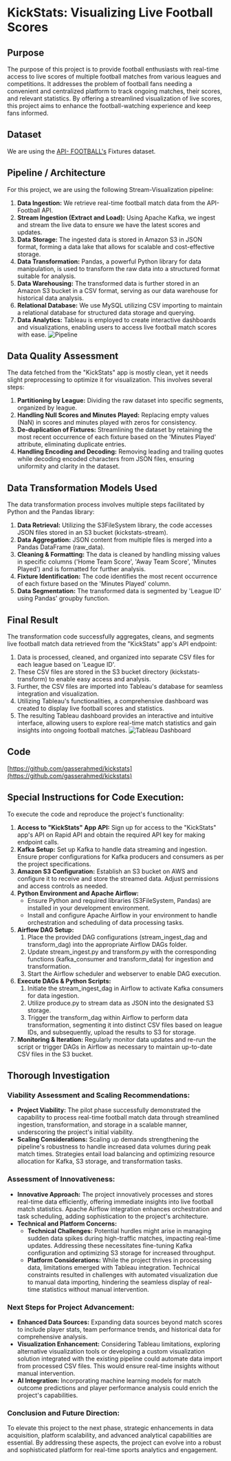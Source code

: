 # KickStats: Visualizing Live Football Scores
## Purpose
The purpose of this project is to provide football enthusiasts with real-time access to live scores of multiple football matches from various leagues and competitions. It addresses the problem of football fans needing a convenient and centralized platform to track ongoing matches, their scores, and relevant statistics. By offering a streamlined visualization of live scores, this project aims to enhance the football-watching experience and keep fans informed.

## Dataset
We are using the [API- FOOTBALL's](https://www.api-football.com/) Fixtures dataset.

## Pipeline / Architecture
For this project, we are using the following Stream-Visualization pipeline:
  1. **Data Ingestion:** We retrieve real-time football match data from the API-Football API.
  2. **Stream Ingestion (Extract and Load):** Using Apache Kafka, we ingest and stream the live data to ensure we have the latest scores and updates.
  3. **Data Storage:** The ingested data is stored in Amazon S3 in JSON format, forming a data lake that allows for scalable and cost-effective storage.
  4. **Data Transformation:** Pandas, a powerful Python library for data manipulation, is used to transform the raw data into a structured format suitable for analysis.
  5. **Data Warehousing:** The transformed data is further stored in an Amazon S3 bucket in a CSV format, serving as our data warehouse for historical data analysis.
  6. **Relational Database:** We use MySQL utilizing CSV importing to maintain a relational database for structured data storage and querying.
  7. **Data Analytics:** Tableau is employed to create interactive dashboards and visualizations, enabling users to access live football match scores with ease.
![Pipeline](https://github.com/gasserahmed/kickstats/blob/main/images/Pipeline.png)

## Data Quality Assessment
The data fetched from the "KickStats" app is mostly clean, yet it needs slight preprocessing to optimize it for visualization. This involves several steps:
  1. **Partitioning by League:** Dividing the raw dataset into specific segments, organized by league.
  2. **Handling Null Scores and Minutes Played:** Replacing empty values (NaN) in scores and minutes played with zeros for consistency.
  3. **De-duplication of Fixtures:** Streamlining the dataset by retaining the most recent occurrence of each fixture based on the 'Minutes Played' attribute, eliminating duplicate entries.
  4. **Handling Encoding and Decoding:** Removing leading and trailing quotes while decoding encoded characters from JSON files, ensuring uniformity and clarity in the dataset.

## Data Transformation Models Used
The data transformation process involves multiple steps facilitated by Python and the Pandas library:
  1. **Data Retrieval:** Utilizing the S3FileSystem library, the code accesses JSON files stored in an S3 bucket (kickstats-stream).
  2. **Data Aggregation:** JSON content from multiple files is merged into a Pandas DataFrame (raw_data).
  3. **Cleaning & Formatting:** The data is cleaned by handling missing values in specific columns ('Home Team Score', 'Away Team Score', 'Minutes Played') and is formatted for further analysis.
  4. **Fixture Identification:** The code identifies the most recent occurrence of each fixture based on the 'Minutes Played' column.
  5. **Data Segmentation:** The transformed data is segmented by 'League ID' using Pandas' groupby function.

## Final Result
The transformation code successfully aggregates, cleans, and segments live football match data retrieved from the "KickStats" app's API endpoint:
  1. Data is processed, cleaned, and organized into separate CSV files for each league based on 'League ID'.
  2. These CSV files are stored in the S3 bucket directory (kickstats-transform) to enable easy access and analysis.
  3. Further, the CSV files are imported into Tableau's database for seamless integration and visualization.
  4. Utilizing Tableau's functionalities, a comprehensive dashboard was created to display live football scores and statistics.
  5. The resulting Tableau dashboard provides an interactive and intuitive interface, allowing users to explore real-time match statistics and gain insights into ongoing football matches.
![Tableau Dashboard](https://github.com/gasserahmed/kickstats/blob/main/images/Tableau%20Dashboard.png)

## Code
[https://github.com/gasserahmed/kickstats](https://github.com/gasserahmed/kickstats)

## Special Instructions for Code Execution:
To execute the code and reproduce the project's functionality:
1. **Access to "KickStats" App API:** Sign up for access to the "KickStats" app's API on Rapid API and obtain the required API key for making endpoint calls.
2. **Kafka Setup:** Set up Kafka to handle data streaming and ingestion. Ensure proper configurations for Kafka producers and consumers as per the project specifications.
3. **Amazon S3 Configuration:** Establish an S3 bucket on AWS and configure it to receive and store the streamed data. Adjust permissions and access controls as needed.
4. **Python Environment and Apache Airflow:**
    - Ensure Python and required libraries (S3FileSystem, Pandas) are installed in your development environment.
    - Install and configure Apache Airflow in your environment to handle orchestration and scheduling of data processing tasks.
6. **Airflow DAG Setup:**
    1. Place the provided DAG configurations (stream_ingest_dag and transform_dag) into the appropriate Airflow DAGs folder.
    2. Update stream_ingest.py and transform.py with the corresponding functions (kafka_consumer and transform_data) for ingestion and transformation.
    3. Start the Airflow scheduler and webserver to enable DAG execution.
7. **Execute DAGs & Python Scripts:**
    1. Initiate the stream_ingest_dag in Airflow to activate Kafka consumers for data ingestion.
    2. Utilize produce.py to stream data as JSON into the designated S3 storage.
    3. Trigger the transform_dag within Airflow to perform data transformation, segmenting it into distinct CSV files based on league IDs, and subsequently, upload the results to S3 for storage.
8. **Monitoring & Iteration:** Regularly monitor data updates and re-run the script or trigger DAGs in Airflow as necessary to maintain up-to-date CSV files in the S3 bucket.

## Thorough Investigation
### Viability Assessment and Scaling Recommendations:
- **Project Viability:** The pilot phase successfully demonstrated the capability to process real-time football match data through streamlined ingestion, transformation, and storage in a scalable manner, underscoring the project's initial viability.
- **Scaling Considerations:** Scaling up demands strengthening the pipeline's robustness to handle increased data volumes during peak match times. Strategies entail load balancing and optimizing resource allocation for Kafka, S3 storage, and transformation tasks.

### Assessment of Innovativeness:
- **Innovative Approach:** The project innovatively processes and stores real-time data efficiently, offering immediate insights into live football match statistics. Apache Airflow integration enhances orchestration and task scheduling, adding sophistication to the project's architecture.
- **Technical and Platform Concerns:**
  - **Technical Challenges:** Potential hurdles might arise in managing sudden data spikes during high-traffic matches, impacting real-time updates. Addressing these necessitates fine-tuning Kafka configuration and optimizing S3 storage for increased throughput.
  - **Platform Considerations:** While the project thrives in processing data, limitations emerged with Tableau integration. Technical constraints resulted in challenges with automated visualization due to manual data importing, hindering the seamless display of real-time statistics without manual intervention.

### Next Steps for Project Advancement:
- **Enhanced Data Sources:** Expanding data sources beyond match scores to include player stats, team performance trends, and historical data for comprehensive analysis.
- **Visualization Enhancement:** Considering Tableau limitations, exploring alternative visualization tools or developing a custom visualization solution integrated with the existing pipeline could automate data import from processed CSV files. This would ensure real-time insights without manual intervention.
- **AI Integration:** Incorporating machine learning models for match outcome predictions and player performance analysis could enrich the project's capabilities.

### Conclusion and Future Direction:
To elevate this project to the next phase, strategic enhancements in data acquisition, platform scalability, and advanced analytical capabilities are essential. By addressing these aspects, the project can evolve into a robust and sophisticated platform for real-time sports analytics and engagement.



